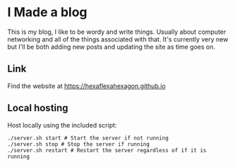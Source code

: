 # I Made a blog

This is my blog, I like to be wordy and write things. Usually about computer networking and all of the things associated with that. It's currently very new but I'll be both adding new posts and updating the site as time goes on.

## Link

Find the website at https://hexaflexahexagon.github.io

## Local hosting

Host locally using the included script:
```
./server.sh start # Start the server if not running
./server.sh stop # Stop the server if running
./server.sh restart # Restart the server regardless of if it is running
```
